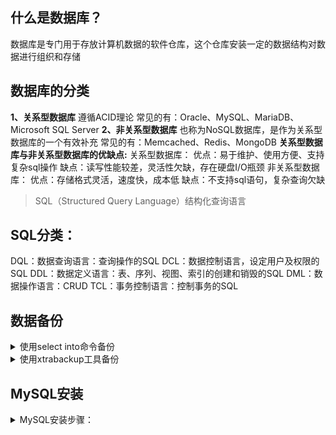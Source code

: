 ## 什么是数据库？
数据库是专门用于存放计算机数据的软件仓库，这个仓库安装一定的数据结构对数据进行组织和存储
## 数据库的分类
**1、关系型数据库**
遵循ACID理论
常见的有：Oracle、MySQL、MariaDB、Microsoft SQL Server
**2、非关系型数据库**
也称为NoSQL数据库，是作为关系型数据库的一个有效补充
常见的有：Memcached、Redis、MongoDB
**关系型数据库与非关系型数据库的优缺点:**
关系型数据库：
优点：易于维护、使用方便、支持复杂sql操作
缺点：读写性能较差，灵活性欠缺，存在硬盘I/O瓶颈
非关系型数据库：
优点：存储格式灵活，速度快，成本低
缺点：不支持sql语句，复杂查询欠缺

> SQL（Structured Query Language）结构化查询语言

## SQL分类：
DQL：数据查询语言：查询操作的SQL
DCL：数据控制语言，设定用户及权限的SQL
DDL：数据定义语言：表、序列、视图、索引的创建和销毁的SQL
DML：数据操作语言：CRUD
TCL：事务控制语言：控制事务的SQL

## 数据备份

<details>
<summary>使用select into命令备份</summary>

> 是sql中的一个基础命令，可以完成数据备份，但是由于十分简陋，只能适用于临时的数据备份

查看权限：
```
show variables like '%secure%';
```
> secure_file_priv为NULL表示当前不可用select into进行备份

进入进入/etc/my.cnf，添加配置
```
secure-file-priv=/tmp
```
重启MySQL，重新查看权限，value值为/tmp/表示只能备份在此目录下。
执行select into命令
```
select * from t_user into outfile '/tmp/user.txt'
```
> 语法：select 语句 into outfile '目标文件'
将select的查询结果数据储存到/tmp/user.txt

恢复数据：
```
load data infile '/tmp/user.txt' into table t_user;
```
</details>

<details>
<summary>使用xtrabackup工具备份</summary>

1.下载：
```
wget https://www.percona.com/downloads/XtraBackup/Percona-XtraBackup-2.4.9/binary/redhat/6/x86_64/Percona-XtraBackup-2.4.9-ra467167cdd4-el6-x86_64-bundle.tar
```
2.解压：
```
tar xvf Percona-XtraBackup-2.4.9-ra467167cdd4-el6-x86_64-bundle.tar
```
3.安装：
```
yum install  percona-xtrabackup-24-2.4.9-1.el6.x86\_64.rpm -y
```
4.完整备份

- 创建备份
1. 创建备份目录
```
mkdir /xtrabackup/full -p
```
2. 执行备份命令
```
innobackupex --user=root --password='AGLAREvv.1' -S /tmp/mysql.sock  /xtrabackup/full
```
> --user: 数据库登陆用户名
--password: 密码
-S :数据库套接文件地址，在/etc/my.cnf的socket中获取

- 恢复备份
1. 关闭数据库
2. 删除数据库所有数据
3. 重演数据
```
innobackupex --apply-log /xtrabackup/full/2021-11-17_00-37-48
```

4. 恢复数据

```
innobackupex --copy-back /xtrabackup/full/2021-11-17_00-37-48
```

5. 查看数据库储存位置是否有数据文件
6. 设置权限，将恢复后的文件权限设置为MySQL数据的拥有者可执行权限

```
chown -R sql:sql /opt/vv/data/mysql/*
```

7. 启动数据库

4-1.增量备份
- 创建备份

1. 先创建完整备份
2. 修改数据库数据
3. 创建增量备份
```
innobackupex --user=root --password='AGLAREvv.1' -S /tmp/mysql.sock --incremental /xtrabackup/full --incremental-basedir=/xtrabackup/full/2023-11-17_15-57-12
```

> --incremental：指定增量备份生成位置
--incremental-basedir：指定以哪个备份为基础做增量备份，注意：所选备份应为一个完整备份或增量备份

- 恢复备份

1. 关闭数据库
2. 删除数据库所有数据
3. 重演数据
```
innobackupex --apply-log --redo-only /xtrabackup/full/2021-11-17_15-57-12
```

4. 整合数据
```
innobackupex --apply-log --redo-only /xtrabackup/full/2021-11-17_15-57-12 --incremental-dir=/xtrabackup/full/2021-11-17_16-01-25
```
>前面的是完整备份，后面的是增量备份

5. 恢复数据，所有数据都在完整备份中，恢复完整备份即可
```
innobackupex --copy-back /xtrabackup/full/2021-11-17_15-57-12 
```
6. 设置权限
```
chown -R sql:sql /opt/vv/data/mysql/*
```
7. 启动数据库，查看数据

</details>


## MySQL安装
<details>
<summary>MySQL安装步骤：</summary>

1. 清理环境
```
yum erase mariadb mariadb-server mariadb-libs mariadb-devel -y
```
8.创建用户
```
useradd -r sql -M -s /sbin/nologin
```
9.下载源码
```
wget https://downloads.mysql.com/archives/get/p/23/file/mysql-5.7.26.tar.gz
```

> 二进制安装使用下面的命令（可选），如使用二进制安装，跳过第4，7步

```
wget https://downloads.mysql.com/archives/get/p/23/file/mysql-5.7.26-linux-glibc2.12-x86_64.tar.gz
```
10.安装编译工具
```
yum -y install ncurses ncurses-devel openssl-devel bison gcc gcc-c++ make cmake
```
11.创建MySQL目录
```
mkdir -p /opt/vv/{data,mysql,log}
```
12.解压
```
tar xzvf mysql-5.7.26.tar.gz -C /opt/vv/
```

> 二进制方式安装使用下面的命令解压并移动

```
tar xzvf mysql-5.7.26-linux-glibc2.12-x86_64.tar.gz 
mv mysql-5.7.26-linux-glibc2.12-x86_64/* /opt/vv/mysql
```
13.编译安装
```
cd /opt/vv/mysql-5.7.26/
```
```
cmake . \
-DDOWNLOAD_BOOST=1 \
-DWITH_BOOST=boost/boost_1_59_0/ \
-DCMAKE_INSTALL_PREFIX=/opt/vv/mysql \
-DSYSCONFDIR=/etc \
-DMYSQL_DATADIR=/opt/vv/data \
-DINSTALL_MANDIR=/usr/share/man \
-DMYSQL_TCP_PORT=3306 \
-DMYSQL_UNIX_ADDR=/tmp/mysql.sock \
-DDEFAULT_CHARSET=utf8 \
-DEXTRA_CHARSETS=all \
-DDEFAULT_COLLATION=utf8_general_ci \
-DWITH_READLINE=1 \
-DWITH_SSL=system \
-DWITH_EMBEDDED_SERVER=1 \
-DENABLED_LOCAL_INFILE=1 \
-DWITH_INNOBASE_STORAGE_ENGINE=1
```
> 参数解释：
-DCMAKE_INSTALL_PREFIX=/opt/liuyh/mysql \   安装目录
-DSYSCONFDIR=/etc \   配置文件存放 （默认可以不安装配置文件）
-DMYSQL_DATADIR=/opt/liuyh/data \   数据目录   错误日志文件也会在这个目录
-DINSTALL_MANDIR=/usr/share/man \     帮助文档 
-DMYSQL_TCP_PORT=3306 \     默认端口
-DMYSQL_UNIX_ADDR=/tmp/mysql.sock \  sock文件位置，用来做网络通信的，客户端连接服务器的时候用
-DDEFAULT_CHARSET=utf8 \    默认字符集。字符集的支持，可以调
-DEXTRA_CHARSETS=all \   扩展的字符集支持所有的
-DDEFAULT_COLLATION=utf8_general_ci \  支持的
-DWITH_READLINE=1 \    上下翻历史命令
-DWITH_SSL=system \    使用私钥和证书登陆（公钥）  可以加密。 适用与长连接。坏处：速度慢
-DWITH_EMBEDDED_SERVER=1 \   嵌入式数据库
-DENABLED_LOCAL_INFILE=1 \    从本地倒入数据，不是备份和恢复。
-DWITH_INNOBASE_STORAGE_ENGINE=1  默认的存储引擎，支持外键

> 如因网络问题boost库无法自动下载，可手动下载后将压缩包移动到 -DWITH_BOOST 参数所指定的目录下。
删除 -DDOWNLOAD_BOOST 和 -DWITH_BOOST参数
**不用解压！！！**

```
make && make install
```

14.创建软连接
```
ln -s /opt/vv/mysql/bin/mysql /usr/bin
```
15.更改创建的文件夹所属用户和所属组
```
chown -R sql:sql /opt/vv/{mysql,data,log}
```
16.配置参数
```
vi /etc/my.cnf
```
填写以下内容
```
[mysqld]
bind-address=0.0.0.0 
port=3306
user=sql 
basedir=/opt/vv/mysql
datadir=/opt/vv/data/mysql 
socket=/tmp/mysql.sock 
log-error=/opt/vv/data/mysql/mysql.err
pid-file=/opt/vv/data/mysql/mysql.pid
#character config
character_set_server=utf8mb4
symbolic-links=0
plugin-load=validate_password.so
validate-password=ON 
```
17.初始化MySQL
>进入MySQL的bin目录
```
./mysqld --defaults-file=/etc/my.cnf --basedir=/opt/vv/mysql/ --datadir=/opt/vv/data/mysql/ --user=sql --initialize
```
18.查看临时密码
```
cat /opt/vv/data/mysql/mysql.err 
```
19.启动MySQL前先开放权限
```
cp /opt/vv/mysql/support-files/mysql.server /etc/init.d/mysqld 
```
```
chown 777 /etc/my.cnf 
```
```
chmod +x /etc/init.d/mysqld 
```
13.启动MySQL
```
service mysqld start
```
>关闭：service mysqld stop
20.登录MySQL修改密码
```
set password = password('AGLAREvv.1');
```
21.开启远程连接
```
use mysql
```
```
update user set Host='%' where user = "root";
```
```
flush privileges;
```
22.设置MySQL开机自启
```
chkconfig --add mysqld 
```
</summary>





